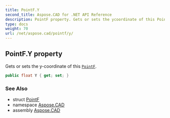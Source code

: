 ```yaml
---
title: PointF.Y
second_title: Aspose.CAD for .NET API Reference
description: PointF property. Gets or sets the ycoordinate of this PointF
type: docs
weight: 70
url: /net/aspose.cad/pointf/y/
---
```

## PointF.Y property

Gets or sets the y-coordinate of this [`PointF`](../).

```csharp
public float Y { get; set; }
```

### See Also

* struct [PointF](../)
* namespace [Aspose.CAD](../../pointf/)
* assembly [Aspose.CAD](../../../)


